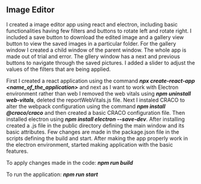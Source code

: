   ## Image Editor

I created a image editor app using react and electron, including basic functionalities having few filters and buttons to rotate left and rotate right. I included a save button to download the edited image and a gallery view button to view the saved images in a particular folder.
For the gallery window I created a child window of the parent window. The whole app is made out of trial and error. The gllery window has a next and previous buttons to navigate through the saved pictures. I added a slider to adjust the values of the filters that are being applied. 

First I created a react application using the command ***npx create-react-app <name_of_the_application>*** and next as I want to work with Electron environment rather than web I removed the web vitals using ***npm uninstall web-vitals***, deleted the reportWebVitals.js file. Next I instaled CRACO to alter the webpack configuration using the command ***npm install @craco/craco*** and then created a basic CRACO configuration file. Then installed electron using ***npm install electron --save-dev***. After installing created a .js file in the public directory defining the main window and its basic attributes. Few changes are made in the package.json file in the scripts defining the build and start. After making the app properly work in the electron environment, started making application with the basic features.





To apply changes made in the code: ***npm run build***

To run the application: ***npm run start***
